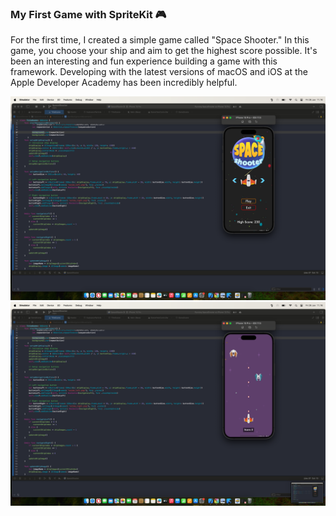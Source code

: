 ###  My First Game with SpriteKit 🎮

For the first time, I created a simple game called "Space Shooter." In this game, you choose your ship and aim to get the highest score possible. It's been an interesting and fun experience building a game with this framework. Developing with the latest versions of macOS and iOS at the Apple Developer Academy has been incredibly helpful. 

![alt text](https://github.com/T0MM11Y/SpriteKit-SpaceShooter/blob/main/SpaceShooter/Documentation/picture1.png?raw=true)
![alt text](https://github.com/T0MM11Y/SpriteKit-SpaceShooter/blob/main/SpaceShooter/Documentation/picture2.png?raw=true)
